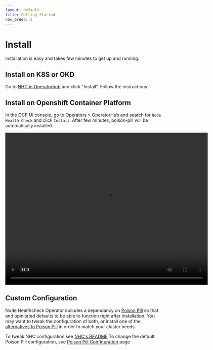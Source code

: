 ```yaml
---
layout: default
title: Getting Started
nav_order: 2
---
```


# Install
Installation is easy and takes few minutes to get up and running.

## Install on K8S or OKD
Go to [NHC in Operatorhub](https://operatorhub.io/operator/node-healthcheck-operator) and click "Install". Follow the instructions.

## Install on Openshift Container Platform
In the OCP UI console, go to Operators > OperatorHub and search for `Node Health Check` and click `Install`.
After few minutes, poison-pill will be automatically installed.

<video controls="true" allowfullscreen="true" width="640" height="480">
    <source src="/images/installation.mp4" type="video/mp4">
</video>

## Custom Configuration
Node Healthcheck Operator includes a dependancy on [Poison Pill](/PoisonPill) so that and opinitated defaults to be able to function right after installation.
You may want to tweak the configuration of both, or install one of the [alternatives to Poison Pill](/remediation/#implementations) in order to match your cluster needs.

To tweak NHC configuration see [NHC's README](https://github.com/medik8s/node-healthcheck-operator/blob/master/docs/README.md)
To change the default Poison Pill configuration, see [Poison Pill Configuration](/remediation/poison-pill/configuration/) page
